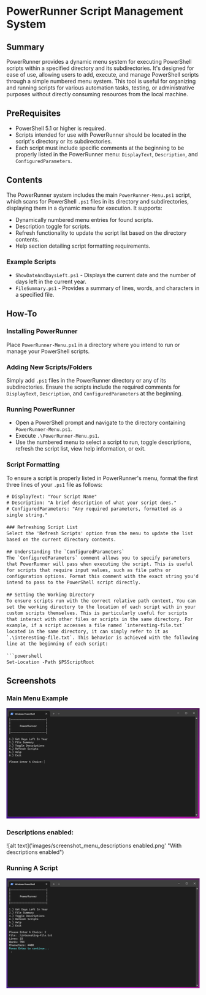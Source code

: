 # PowerRunner Script Management System

## Summary
PowerRunner provides a dynamic menu system for executing PowerShell scripts within a specified directory and its subdirectories. It's designed for ease of use, allowing users to add, execute, and manage PowerShell scripts through a simple numbered menu system. This tool is useful for organizing and running scripts for various automation tasks, testing, or administrative purposes without directly consuming resources from the local machine.

## PreRequisites
- PowerShell 5.1 or higher is required.
- Scripts intended for use with PowerRunner should be located in the script's directory or its subdirectories.
- Each script must include specific comments at the beginning to be properly listed in the PowerRunner menu: `DisplayText`, `Description`, and `ConfiguredParameters`.

## Contents
The PowerRunner system includes the main `PowerRunner-Menu.ps1` script, which scans for PowerShell `.ps1` files in its directory and subdirectories, displaying them in a dynamic menu for execution. It supports:
- Dynamically numbered menu entries for found scripts.
- Description toggle for scripts.
- Refresh functionality to update the script list based on the directory contents.
- Help section detailing script formatting requirements.

### Example Scripts
- `ShowDateAndDaysLeft.ps1` - Displays the current date and the number of days left in the current year.
- `FileSummary.ps1` - Provides a summary of lines, words, and characters in a specified file.

## How-To
### Installing PowerRunner
Place `PowerRunner-Menu.ps1` in a directory where you intend to run or manage your PowerShell scripts.

### Adding New Scripts/Folders
Simply add `.ps1` files in the PowerRunner directory or any of its subdirectories. Ensure the scripts include the required comments for `DisplayText`, `Description`, and `ConfiguredParameters` at the beginning.

### Running PowerRunner
- Open a PowerShell prompt and navigate to the directory containing `PowerRunner-Menu.ps1`.
- Execute `.\PowerRunner-Menu.ps1`.
- Use the numbered menu to select a script to run, toggle descriptions, refresh the script list, view help information, or exit.

### Script Formatting
To ensure a script is properly listed in PowerRunner's menu, format the first three lines of your `.ps1` file as follows:
```plaintext
# DisplayText: "Your Script Name"
# Description: "A brief description of what your script does."
# ConfiguredParameters: "Any required parameters, formatted as a single string."

### Refreshing Script List
Select the 'Refresh Scripts' option from the menu to update the list based on the current directory contents.

## Understanding the `ConfiguredParameters`
The `ConfiguredParameters` comment allows you to specify parameters that PowerRunner will pass when executing the script. This is useful for scripts that require input values, such as file paths or configuration options. Format this comment with the exact string you'd intend to pass to the PowerShell script directly.

## Setting the Working Directory
To ensure scripts run with the correct relative path context, You can set the working directory to the location of each script with in your custom scripts themselves. This is particularly useful for scripts that interact with other files or scripts in the same directory. For example, if a script accesses a file named `interesting-file.txt` located in the same directory, it can simply refer to it as `.\interesting-file.txt`. This behavior is achieved with the following line at the beginning of each script:

```powershell
Set-Location -Path $PSScriptRoot
```

## Screenshots
### Main Menu Example
![alt text](images/screenshot_menu.png "Main Menu Screenshot")


### Descriptions enabled:
![alt text]('images/screenshot_menu_descriptions enabled.png' "With descriptions enabled")


### Running A Script
![alt text](images/screenshot_menu_script_ran.png "A script being ran")